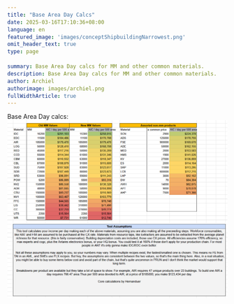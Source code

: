 ```yaml
---
title: "Base Area Day Calcs"
date: 2025-03-16T17:10:36+08:00
language: en
featured_image: 'images/conceptShipbuildingNarrowest.png'
omit_header_text: true
type: page

summary: Base Area Day calcs for MM and other common materials.
description: Base Area Day calcs for MM and other common materials.
author: Archiel
authorimage: images/archiel.png
fullWidthArticle: true
---
```

Base Area Day calcs:
[![alt text](image.png)](image.png)
